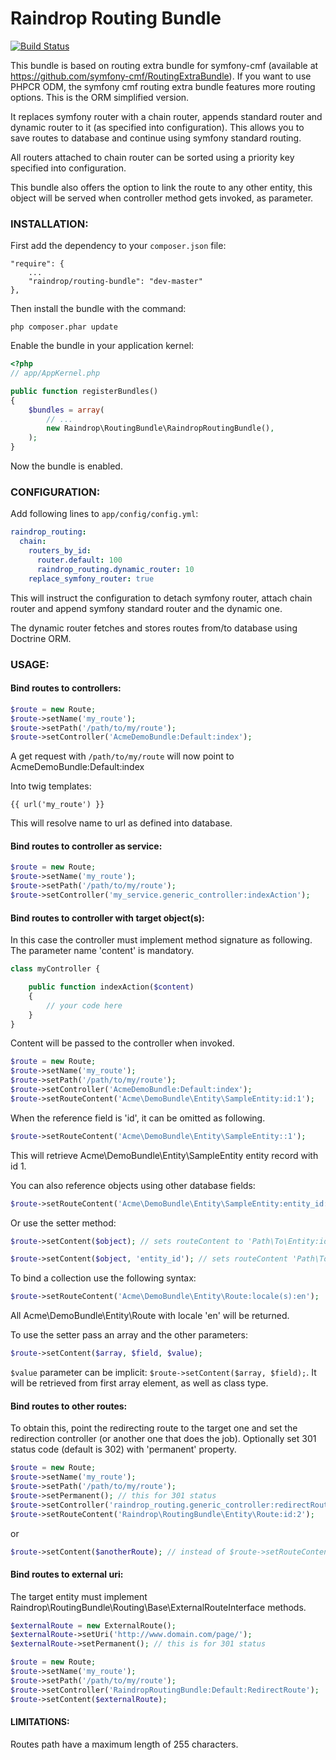 # Raindrop Routing Bundle

[![Build Status](https://travis-ci.org/raindropdevs/RaindropRoutingBundle.png?branch=develop)](https://travis-ci.org/raindropdevs/RaindropRoutingBundle)

This bundle is based on routing extra bundle for symfony-cmf (available at https://github.com/symfony-cmf/RoutingExtraBundle).
If you want to use PHPCR ODM, the symfony cmf routing extra bundle features more routing options. This is the ORM simplified version.

It replaces symfony router with a chain router, appends standard router and dynamic router to it (as specified into configuration). This allows you to save routes to database and continue using symfony standard routing.

All routers attached to chain router can be sorted using a priority key specified into configuration.

This bundle also offers the option to link the route to any other entity, this object will be served when controller method gets invoked, as parameter.


### **INSTALLATION**:

First add the dependency to your `composer.json` file:

    "require": {
        ...
        "raindrop/routing-bundle": "dev-master"
    },

Then install the bundle with the command:

    php composer.phar update

Enable the bundle in your application kernel:

``` php
<?php
// app/AppKernel.php

public function registerBundles()
{
    $bundles = array(
        // ...
        new Raindrop\RoutingBundle\RaindropRoutingBundle(),
    );
}
```

Now the bundle is enabled.

### **CONFIGURATION**:

Add following lines to `app/config/config.yml`:

``` yaml
raindrop_routing:
  chain:
    routers_by_id:
      router.default: 100
      raindrop_routing.dynamic_router: 10
    replace_symfony_router: true
```        

This will instruct the configuration to detach symfony router, attach chain router
and append symfony standard router and the dynamic one.

The dynamic router fetches and stores routes from/to database using Doctrine ORM.

### **USAGE**:

#### Bind routes to controllers:

``` php
$route = new Route;
$route->setName('my_route');
$route->setPath('/path/to/my/route');
$route->setController('AcmeDemoBundle:Default:index');
```
										    
A get request with `/path/to/my/route` will now point to AcmeDemoBundle:Default:index

Into twig templates:

	{{ url('my_route') }}

This will resolve name to url as defined into database.

#### Bind routes to controller as service:

``` php
$route = new Route;
$route->setName('my_route');
$route->setPath('/path/to/my/route');
$route->setController('my_service.generic_controller:indexAction');
```

#### Bind routes to controller with target object(s):

In this case the controller must implement method signature as following. The parameter name 'content' is mandatory.

``` php
class myController {

    public function indexAction($content) 
    {
        // your code here
    }
}
```

Content will be passed to the controller when invoked.

``` php
$route = new Route;
$route->setName('my_route');
$route->setPath('/path/to/my/route');
$route->setController('AcmeDemoBundle:Default:index');
$route->setRouteContent('Acme\DemoBundle\Entity\SampleEntity:id:1');
```

When the reference field is 'id', it can be omitted as following.

``` php
$route->setRouteContent('Acme\DemoBundle\Entity\SampleEntity::1');
```

This will retrieve Acme\DemoBundle\Entity\SampleEntity entity record with id 1.

You can also reference objects using other database fields:

``` php
$route->setRouteContent('Acme\DemoBundle\Entity\SampleEntity:entity_id:1');
```

Or use the setter method:

``` php
$route->setContent($object); // sets routeContent to 'Path\To\Entity:id:1'

$route->setContent($object, 'entity_id'); // sets routeContent 'Path\To\Entity:entity_id:1'
```

To bind a collection use the following syntax:

``` php
$route->setRouteContent('Acme\DemoBundle\Entity\Route:locale(s):en');
```
	
All Acme\DemoBundle\Entity\Route with locale 'en' will be returned.

To use the setter pass an array and the other parameters:

``` php
$route->setContent($array, $field, $value);
```

```$value``` parameter can be implicit: ```$route->setContent($array, $field);```. It will be retrieved from first array element, as well as class type.

#### Bind routes to other routes:

To obtain this, point the redirecting route to the target one and set the redirection controller (or another one that does the job).
Optionally set 301 status code (default is 302) with 'permanent' property.

``` php
$route = new Route;
$route->setName('my_route');
$route->setPath('/path/to/my/route');
$route->setPermanent(); // this for 301 status
$route->setController('raindrop_routing.generic_controller:redirectRouteAction');
$route->setRouteContent('Raindrop\RoutingBundle\Entity\Route:id:2');
```
	
or

``` php
$route->setContent($anotherRoute); // instead of $route->setRouteContent('…');
```

#### Bind routes to external uri:

The target entity must implement Raindrop\RoutingBundle\Routing\Base\ExternalRouteInterface methods.

``` php
$externalRoute = new ExternalRoute();
$externalRoute->setUri('http://www.domain.com/page/');
$externalRoute->setPermanent(); // this is for 301 status

$route = new Route;
$route->setName('my_route');
$route->setPath('/path/to/my/route');
$route->setController('RaindropRoutingBundle:Default:RedirectRoute');
$route->setContent($externalRoute);
```

#### LIMITATIONS:

Routes path have a maximum length of 255 characters.
